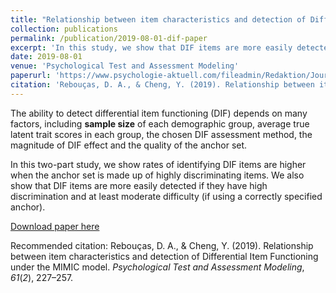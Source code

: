 ```yaml
---
title: "Relationship between item characteristics and detection of Differential Item Functioning under the MIMIC model"
collection: publications
permalink: /publication/2019-08-01-dif-paper
excerpt: 'In this study, we show that DIF items are more easily detected if they have high discrimination and at least moderate difficulty.'
date: 2019-08-01
venue: 'Psychological Test and Assessment Modeling'
paperurl: 'https://www.psychologie-aktuell.com/fileadmin/Redaktion/Journale/ptam-2019-2/06_Reboucas.pdf'
citation: 'Rebouças, D. A., & Cheng, Y. (2019). Relationship between item characteristics and detection of Differential Item Functioning under the MIMIC model. <i>Psychological Test and Assessment Modeling</i>, <i>61</i>(<i>2</i>), 227–257.'
---
```


The ability to detect differential item functioning (DIF) depends on many factors, including
__sample size__ of each demographic group, average true latent trait scores in each group, the
chosen DIF assessment method, the magnitude of DIF effect and the quality of the anchor set.

In this two-part study, we show rates of identifying DIF items are higher when the anchor set is made up of highly discriminating items. We also show that DIF items are more easily detected if they have high discrimination and at least moderate difficulty (if using a correctly specified anchor).

[Download paper here](https://www.psychologie-aktuell.com/fileadmin/Redaktion/Journale/ptam-2019-2/06_Reboucas.pdf)

Recommended citation: Rebouças, D. A., & Cheng, Y. (2019). Relationship between item characteristics and detection of Differential Item Functioning under the MIMIC model. <i>Psychological Test and Assessment Modeling</i>, <i>61</i>(<i>2</i>), 227–257.
